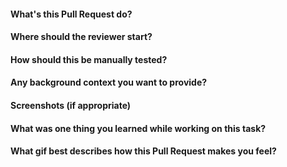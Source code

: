 #### What's this Pull Request do?

#### Where should the reviewer start?

#### How should this be manually tested?

#### Any background context you want to provide?

#### Screenshots (if appropriate)

#### What was one thing you learned while working on this task?

#### What gif best describes how this Pull Request makes you feel?
